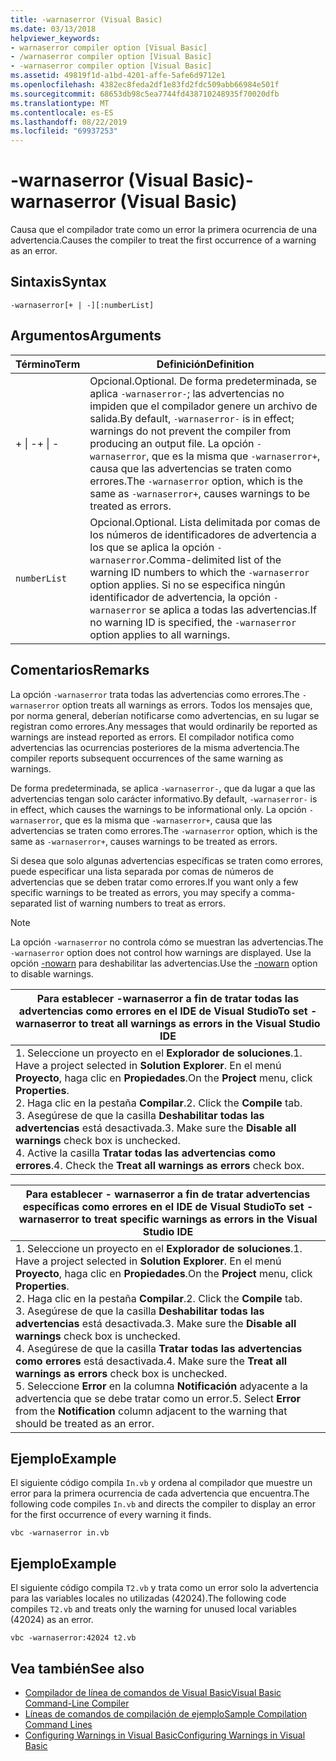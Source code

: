 ```yaml
---
title: -warnaserror (Visual Basic)
ms.date: 03/13/2018
helpviewer_keywords:
- warnaserror compiler option [Visual Basic]
- /warnaserror compiler option [Visual Basic]
- -warnaserror compiler option [Visual Basic]
ms.assetid: 49819f1d-a1bd-4201-affe-5afe6d9712e1
ms.openlocfilehash: 4382ec8feda2df1e83fd2fdc509abb66984e501f
ms.sourcegitcommit: 68653db98c5ea7744fd438710248935f70020dfb
ms.translationtype: MT
ms.contentlocale: es-ES
ms.lasthandoff: 08/22/2019
ms.locfileid: "69937253"
---
```

# <a name="-warnaserror-visual-basic"></a><span data-ttu-id="a7e13-102">-warnaserror (Visual Basic)</span><span class="sxs-lookup"><span data-stu-id="a7e13-102">-warnaserror (Visual Basic)</span></span>
<span data-ttu-id="a7e13-103">Causa que el compilador trate como un error la primera ocurrencia de una advertencia.</span><span class="sxs-lookup"><span data-stu-id="a7e13-103">Causes the compiler to treat the first occurrence of a warning as an error.</span></span>  
  
## <a name="syntax"></a><span data-ttu-id="a7e13-104">Sintaxis</span><span class="sxs-lookup"><span data-stu-id="a7e13-104">Syntax</span></span>  
  
```  
-warnaserror[+ | -][:numberList]  
```  
  
## <a name="arguments"></a><span data-ttu-id="a7e13-105">Argumentos</span><span class="sxs-lookup"><span data-stu-id="a7e13-105">Arguments</span></span>  
  
|<span data-ttu-id="a7e13-106">Término</span><span class="sxs-lookup"><span data-stu-id="a7e13-106">Term</span></span>|<span data-ttu-id="a7e13-107">Definición</span><span class="sxs-lookup"><span data-stu-id="a7e13-107">Definition</span></span>|  
|---|---|  
|<span data-ttu-id="a7e13-108">+ &#124; -</span><span class="sxs-lookup"><span data-stu-id="a7e13-108">+ &#124; -</span></span>|<span data-ttu-id="a7e13-109">Opcional.</span><span class="sxs-lookup"><span data-stu-id="a7e13-109">Optional.</span></span> <span data-ttu-id="a7e13-110">De forma predeterminada, se aplica `-warnaserror-`; las advertencias no impiden que el compilador genere un archivo de salida.</span><span class="sxs-lookup"><span data-stu-id="a7e13-110">By default, `-warnaserror-` is in effect; warnings do not prevent the compiler from producing an output file.</span></span> <span data-ttu-id="a7e13-111">La opción `-warnaserror`, que es la misma que `-warnaserror+`, causa que las advertencias se traten como errores.</span><span class="sxs-lookup"><span data-stu-id="a7e13-111">The `-warnaserror` option, which is the same as `-warnaserror+`, causes warnings to be treated as errors.</span></span>|  
|`numberList`|<span data-ttu-id="a7e13-112">Opcional.</span><span class="sxs-lookup"><span data-stu-id="a7e13-112">Optional.</span></span> <span data-ttu-id="a7e13-113">Lista delimitada por comas de los números de identificadores de advertencia a los que se aplica la opción `-warnaserror`.</span><span class="sxs-lookup"><span data-stu-id="a7e13-113">Comma-delimited list of the warning ID numbers to which the `-warnaserror` option applies.</span></span> <span data-ttu-id="a7e13-114">Si no se especifica ningún identificador de advertencia, la opción `-warnaserror` se aplica a todas las advertencias.</span><span class="sxs-lookup"><span data-stu-id="a7e13-114">If no warning ID is specified, the `-warnaserror` option applies to all warnings.</span></span>|  
  
## <a name="remarks"></a><span data-ttu-id="a7e13-115">Comentarios</span><span class="sxs-lookup"><span data-stu-id="a7e13-115">Remarks</span></span>  
 <span data-ttu-id="a7e13-116">La opción `-warnaserror` trata todas las advertencias como errores.</span><span class="sxs-lookup"><span data-stu-id="a7e13-116">The `-warnaserror` option treats all warnings as errors.</span></span> <span data-ttu-id="a7e13-117">Todos los mensajes que, por norma general, deberían notificarse como advertencias, en su lugar se registran como errores.</span><span class="sxs-lookup"><span data-stu-id="a7e13-117">Any messages that would ordinarily be reported as warnings are instead reported as errors.</span></span> <span data-ttu-id="a7e13-118">El compilador notifica como advertencias las ocurrencias posteriores de la misma advertencia.</span><span class="sxs-lookup"><span data-stu-id="a7e13-118">The compiler reports subsequent occurrences of the same warning as warnings.</span></span>  
  
 <span data-ttu-id="a7e13-119">De forma predeterminada, se aplica `-warnaserror-`, que da lugar a que las advertencias tengan solo carácter informativo.</span><span class="sxs-lookup"><span data-stu-id="a7e13-119">By default, `-warnaserror-` is in effect, which causes the warnings to be informational only.</span></span> <span data-ttu-id="a7e13-120">La opción `-warnaserror`, que es la misma que `-warnaserror+`, causa que las advertencias se traten como errores.</span><span class="sxs-lookup"><span data-stu-id="a7e13-120">The `-warnaserror` option, which is the same as `-warnaserror+`, causes warnings to be treated as errors.</span></span>  
  
 <span data-ttu-id="a7e13-121">Si desea que solo algunas advertencias específicas se traten como errores, puede especificar una lista separada por comas de números de advertencias que se deben tratar como errores.</span><span class="sxs-lookup"><span data-stu-id="a7e13-121">If you want only a few specific warnings to be treated as errors, you may specify a comma-separated list of warning numbers to treat as errors.</span></span>  
  
> [!NOTE]
> <span data-ttu-id="a7e13-122">La opción `-warnaserror` no controla cómo se muestran las advertencias.</span><span class="sxs-lookup"><span data-stu-id="a7e13-122">The `-warnaserror` option does not control how warnings are displayed.</span></span> <span data-ttu-id="a7e13-123">Use la opción [-nowarn](../../../visual-basic/reference/command-line-compiler/nowarn.md) para deshabilitar las advertencias.</span><span class="sxs-lookup"><span data-stu-id="a7e13-123">Use the [-nowarn](../../../visual-basic/reference/command-line-compiler/nowarn.md) option to disable warnings.</span></span>  
  
|<span data-ttu-id="a7e13-124">Para establecer -warnaserror a fin de tratar todas las advertencias como errores en el IDE de Visual Studio</span><span class="sxs-lookup"><span data-stu-id="a7e13-124">To set -warnaserror to treat all warnings as errors in the Visual Studio IDE</span></span>|  
|---|  
|<span data-ttu-id="a7e13-125">1.  Seleccione un proyecto en el **Explorador de soluciones**.</span><span class="sxs-lookup"><span data-stu-id="a7e13-125">1.  Have a project selected in **Solution Explorer**.</span></span> <span data-ttu-id="a7e13-126">En el menú **Proyecto**, haga clic en **Propiedades**.</span><span class="sxs-lookup"><span data-stu-id="a7e13-126">On the **Project** menu, click **Properties**.</span></span> <br /><span data-ttu-id="a7e13-127">2.  Haga clic en la pestaña **Compilar**.</span><span class="sxs-lookup"><span data-stu-id="a7e13-127">2.  Click the **Compile** tab.</span></span><br /><span data-ttu-id="a7e13-128">3.  Asegúrese de que la casilla **Deshabilitar todas las advertencias** está desactivada.</span><span class="sxs-lookup"><span data-stu-id="a7e13-128">3.  Make sure the **Disable all warnings** check box is unchecked.</span></span><br /><span data-ttu-id="a7e13-129">4.  Active la casilla **Tratar todas las advertencias como errores**.</span><span class="sxs-lookup"><span data-stu-id="a7e13-129">4.  Check the **Treat all warnings as errors** check box.</span></span>|  
  
|<span data-ttu-id="a7e13-130">Para establecer - warnaserror a fin de tratar advertencias específicas como errores en el IDE de Visual Studio</span><span class="sxs-lookup"><span data-stu-id="a7e13-130">To set -warnaserror to treat specific warnings as errors in the Visual Studio IDE</span></span>|  
|---|  
|<span data-ttu-id="a7e13-131">1.  Seleccione un proyecto en el **Explorador de soluciones**.</span><span class="sxs-lookup"><span data-stu-id="a7e13-131">1.  Have a project selected in **Solution Explorer**.</span></span> <span data-ttu-id="a7e13-132">En el menú **Proyecto**, haga clic en **Propiedades**.</span><span class="sxs-lookup"><span data-stu-id="a7e13-132">On the **Project** menu, click **Properties**.</span></span><br /><span data-ttu-id="a7e13-133">2.  Haga clic en la pestaña **Compilar**.</span><span class="sxs-lookup"><span data-stu-id="a7e13-133">2.  Click the **Compile** tab.</span></span><br /><span data-ttu-id="a7e13-134">3.  Asegúrese de que la casilla **Deshabilitar todas las advertencias** está desactivada.</span><span class="sxs-lookup"><span data-stu-id="a7e13-134">3.  Make sure the **Disable all warnings** check box is unchecked.</span></span><br /><span data-ttu-id="a7e13-135">4.  Asegúrese de que la casilla **Tratar todas las advertencias como errores** está desactivada.</span><span class="sxs-lookup"><span data-stu-id="a7e13-135">4.  Make sure the **Treat all warnings as errors** check box is unchecked.</span></span><br /><span data-ttu-id="a7e13-136">5.  Seleccione **Error** en la columna **Notificación** adyacente a la advertencia que se debe tratar como un error.</span><span class="sxs-lookup"><span data-stu-id="a7e13-136">5.  Select **Error** from the **Notification** column adjacent to the warning that should be treated as an error.</span></span>|  
  
## <a name="example"></a><span data-ttu-id="a7e13-137">Ejemplo</span><span class="sxs-lookup"><span data-stu-id="a7e13-137">Example</span></span>  
 <span data-ttu-id="a7e13-138">El siguiente código compila `In.vb` y ordena al compilador que muestre un error para la primera ocurrencia de cada advertencia que encuentra.</span><span class="sxs-lookup"><span data-stu-id="a7e13-138">The following code compiles `In.vb` and directs the compiler to display an error for the first occurrence of every warning it finds.</span></span>  
  
```console
vbc -warnaserror in.vb  
```  
  
## <a name="example"></a><span data-ttu-id="a7e13-139">Ejemplo</span><span class="sxs-lookup"><span data-stu-id="a7e13-139">Example</span></span>  
 <span data-ttu-id="a7e13-140">El siguiente código compila `T2.vb` y trata como un error solo la advertencia para las variables locales no utilizadas (42024).</span><span class="sxs-lookup"><span data-stu-id="a7e13-140">The following code compiles `T2.vb` and treats only the warning for unused local variables (42024) as an error.</span></span>  
  
```console
vbc -warnaserror:42024 t2.vb  
```  
  
## <a name="see-also"></a><span data-ttu-id="a7e13-141">Vea también</span><span class="sxs-lookup"><span data-stu-id="a7e13-141">See also</span></span>

- [<span data-ttu-id="a7e13-142">Compilador de línea de comandos de Visual Basic</span><span class="sxs-lookup"><span data-stu-id="a7e13-142">Visual Basic Command-Line Compiler</span></span>](../../../visual-basic/reference/command-line-compiler/index.md)
- [<span data-ttu-id="a7e13-143">Líneas de comandos de compilación de ejemplo</span><span class="sxs-lookup"><span data-stu-id="a7e13-143">Sample Compilation Command Lines</span></span>](../../../visual-basic/reference/command-line-compiler/sample-compilation-command-lines.md)
- [<span data-ttu-id="a7e13-144">Configuring Warnings in Visual Basic</span><span class="sxs-lookup"><span data-stu-id="a7e13-144">Configuring Warnings in Visual Basic</span></span>](/visualstudio/ide/configuring-warnings-in-visual-basic)
